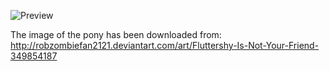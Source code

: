 ![Preview](https://raw.github.com/GNU-Pony/artwork/master/SYSLINUX/vesamenu/4:3/fluttershy+angry/preview.png)

The image of the pony has been downloaded from:
    http://robzombiefan2121.deviantart.com/art/Fluttershy-Is-Not-Your-Friend-349854187
